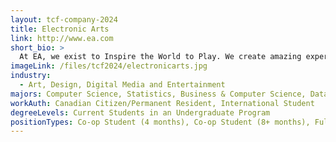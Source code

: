 ```yaml
---
layout: tcf-company-2024
title: Electronic Arts
link: http://www.ea.com
short_bio: >
  At EA, we exist to Inspire the World to Play. We create amazing experiences for our players everywhere and we consider our players' experiences first in everything we do.
imageLink: /files/tcf2024/electronicarts.jpg
industry:
  - Art, Design, Digital Media and Entertainment
majors: Computer Science, Statistics, Business & Computer Science, Data Science, Computer Engineering, Other Engineering
workAuth: Canadian Citizen/Permanent Resident, International Student
degreeLevels: Current Students in an Undergraduate Program
positionTypes: Co-op Student (4 months), Co-op Student (8+ months), Full-time
---
```

